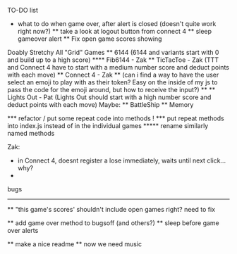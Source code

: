 

TO-DO list
* what to do when game over, after alert is closed (doesn't quite work right now?) 
** take a look at logout button from connect 4 
** sleep gameover alert
** Fix open game scores showing


Doably Stretchy
All "Grid" Games
** 6144                 (6144 and variants start with 0 and build up to a high score)
**** Fib6144 - Zak
** TicTacToe - Zak     (TTT and Connect 4 have to start with a medium number score and deduct points with each move)
** Connect 4 - Zak              ** (can i find a way to have the user select an emoji to play with as their token? 
                                    Easy on the inside of my js to pass the code for the emoji around, but how to receive the input?) **
** Lights Out - Pat     (Lights Out should start with a high number score and deduct points with each move)
Maybe:
** BattleShip
** Memory


*** refactor / put some repeat code into methods !
*** put repeat methods into index.js instead of in the individual games
***** rename similarly named methods

Zak:
* in Connect 4, doesnt register a lose immediately, waits until next click... why?
* 
bugs
**** 


** "this game's scores' shouldn't include open games right? need to fix


** add game over method to bugsoff (and others?)
** sleep before game over alerts

** make a nice readme
** now we need music
